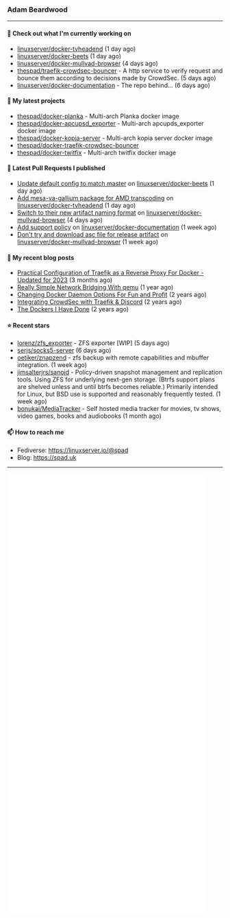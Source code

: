 ### Adam Beardwood
---
#### 👷 Check out what I'm currently working on

- [linuxserver/docker-tvheadend](https://github.com/linuxserver/docker-tvheadend) (1 day ago)
- [linuxserver/docker-beets](https://github.com/linuxserver/docker-beets) (1 day ago)
- [linuxserver/docker-mullvad-browser](https://github.com/linuxserver/docker-mullvad-browser) (4 days ago)
- [thespad/traefik-crowdsec-bouncer](https://github.com/thespad/traefik-crowdsec-bouncer) - A http service to verify request and bounce them according to decisions made by CrowdSec. (5 days ago)
- [linuxserver/docker-documentation](https://github.com/linuxserver/docker-documentation) - The repo behind... (6 days ago)

#### 🌱 My latest projects

- [thespad/docker-planka](https://github.com/thespad/docker-planka) - Multi-arch Planka docker image
- [thespad/docker-apcupsd_exporter](https://github.com/thespad/docker-apcupsd_exporter) - Multi-arch apcupds_exporter docker image
- [thespad/docker-kopia-server](https://github.com/thespad/docker-kopia-server) - Multi-arch kopia server docker image 
- [thespad/docker-traefik-crowdsec-bouncer](https://github.com/thespad/docker-traefik-crowdsec-bouncer)
- [thespad/docker-twitfix](https://github.com/thespad/docker-twitfix) - Multi-arch twitfix docker image

#### 🔨 Latest Pull Requests I published

- [Update default config to match master](https://github.com/linuxserver/docker-beets/pull/113) on [linuxserver/docker-beets](https://github.com/linuxserver/docker-beets) (1 day ago)
- [Add mesa-va-gallium package for AMD transcoding](https://github.com/linuxserver/docker-tvheadend/pull/242) on [linuxserver/docker-tvheadend](https://github.com/linuxserver/docker-tvheadend) (1 day ago)
- [Switch to their new artifact naming format](https://github.com/linuxserver/docker-mullvad-browser/pull/7) on [linuxserver/docker-mullvad-browser](https://github.com/linuxserver/docker-mullvad-browser) (4 days ago)
- [Add support policy](https://github.com/linuxserver/docker-documentation/pull/150) on [linuxserver/docker-documentation](https://github.com/linuxserver/docker-documentation) (1 week ago)
- [Don&#39;t try and download asc file for release artifact](https://github.com/linuxserver/docker-mullvad-browser/pull/6) on [linuxserver/docker-mullvad-browser](https://github.com/linuxserver/docker-mullvad-browser) (1 week ago)

#### 📜 My recent blog posts

- [Practical Configuration of Traefik as a Reverse Proxy For Docker - Updated for 2023](https://spad.uk/practical-configuration-of-traefik-as-a-reverse-proxy-for-docker-updated-for-2023/) (3 months ago)
- [Really Simple Network Bridging With qemu](https://spad.uk/really-simple-network-bridging-with-qemu/) (1 year ago)
- [Changing Docker Daemon Options For Fun and Profit](https://spad.uk/changing-docker-daemon-options-for-fun-and-profit/) (2 years ago)
- [Integrating CrowdSec with Traefik &amp; Discord](https://spad.uk/integrating-crowdsec-with-traefik-discord/) (2 years ago)
- [The Dockers I Have Done](https://spad.uk/the-dockers-ive-done/) (2 years ago)

#### ⭐ Recent stars

- [lorenz/zfs_exporter](https://github.com/lorenz/zfs_exporter) - ZFS exporter [WIP] (5 days ago)
- [serjs/socks5-server](https://github.com/serjs/socks5-server) (6 days ago)
- [oetiker/znapzend](https://github.com/oetiker/znapzend) - zfs backup with remote capabilities and mbuffer integration. (1 week ago)
- [jimsalterjrs/sanoid](https://github.com/jimsalterjrs/sanoid) - Policy-driven snapshot management and replication tools.  Using ZFS for underlying next-gen storage. (Btrfs support plans are shelved unless and until btrfs becomes reliable.) Primarily intended for Linux, but BSD use is supported and reasonably frequently tested. (1 week ago)
- [bonukai/MediaTracker](https://github.com/bonukai/MediaTracker) - Self hosted media tracker for movies, tv shows, video games, books and audiobooks (1 month ago)

#### 📫 How to reach me
- Fediverse: https://linuxserver.io/@spad
- Blog: https://spad.uk
---
<img src="https://raw.githubusercontent.com/thespad/thespad/main/github-metrics.svg">
